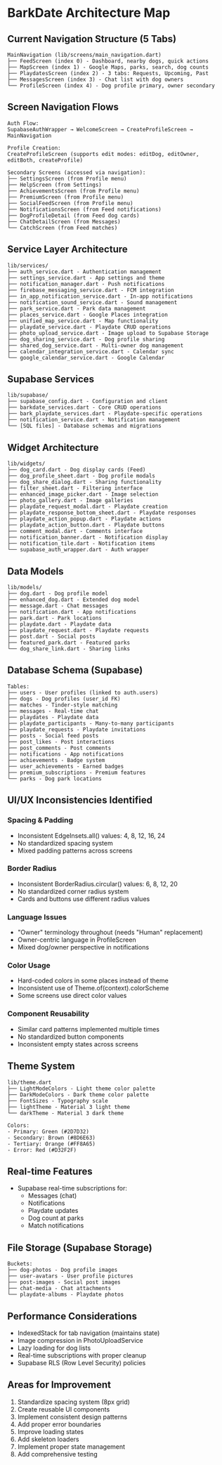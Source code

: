 # BarkDate Architecture Map

## Current Navigation Structure (5 Tabs)
```
MainNavigation (lib/screens/main_navigation.dart)
├── FeedScreen (index 0) - Dashboard, nearby dogs, quick actions
├── MapScreen (index 1) - Google Maps, parks, search, dog counts  
├── PlaydatesScreen (index 2) - 3 tabs: Requests, Upcoming, Past
├── MessagesScreen (index 3) - Chat list with dog owners
└── ProfileScreen (index 4) - Dog profile primary, owner secondary
```

## Screen Navigation Flows
```
Auth Flow:
SupabaseAuthWrapper → WelcomeScreen → CreateProfileScreen → MainNavigation

Profile Creation:
CreateProfileScreen (supports edit modes: editDog, editOwner, editBoth, createProfile)

Secondary Screens (accessed via navigation):
├── SettingsScreen (from Profile menu)
├── HelpScreen (from Settings)
├── AchievementsScreen (from Profile menu)
├── PremiumScreen (from Profile menu)
├── SocialFeedScreen (from Profile menu)
├── NotificationsScreen (from Feed notifications)
├── DogProfileDetail (from Feed dog cards)
├── ChatDetailScreen (from Messages)
└── CatchScreen (from Feed matches)
```

## Service Layer Architecture
```
lib/services/
├── auth_service.dart - Authentication management
├── settings_service.dart - App settings and theme
├── notification_manager.dart - Push notifications
├── firebase_messaging_service.dart - FCM integration
├── in_app_notification_service.dart - In-app notifications
├── notification_sound_service.dart - Sound management
├── park_service.dart - Park data management
├── places_service.dart - Google Places integration
├── unified_map_service.dart - Map functionality
├── playdate_service.dart - Playdate CRUD operations
├── photo_upload_service.dart - Image upload to Supabase Storage
├── dog_sharing_service.dart - Dog profile sharing
├── shared_dog_service.dart - Multi-owner dog management
├── calendar_integration_service.dart - Calendar sync
└── google_calendar_service.dart - Google Calendar
```

## Supabase Services
```
lib/supabase/
├── supabase_config.dart - Configuration and client
├── barkdate_services.dart - Core CRUD operations
├── bark_playdate_services.dart - Playdate-specific operations
├── notification_service.dart - Notification management
└── [SQL files] - Database schemas and migrations
```

## Widget Architecture
```
lib/widgets/
├── dog_card.dart - Dog display cards (Feed)
├── dog_profile_sheet.dart - Dog profile modals
├── dog_share_dialog.dart - Sharing functionality
├── filter_sheet.dart - Filtering interface
├── enhanced_image_picker.dart - Image selection
├── photo_gallery.dart - Image galleries
├── playdate_request_modal.dart - Playdate creation
├── playdate_response_bottom_sheet.dart - Playdate responses
├── playdate_action_popup.dart - Playdate actions
├── playdate_action_button.dart - Playdate buttons
├── comment_modal.dart - Comments interface
├── notification_banner.dart - Notification display
├── notification_tile.dart - Notification items
└── supabase_auth_wrapper.dart - Auth wrapper
```

## Data Models
```
lib/models/
├── dog.dart - Dog profile model
├── enhanced_dog.dart - Extended dog model
├── message.dart - Chat messages
├── notification.dart - App notifications
├── park.dart - Park locations
├── playdate.dart - Playdate data
├── playdate_request.dart - Playdate requests
├── post.dart - Social posts
├── featured_park.dart - Featured parks
└── dog_share_link.dart - Sharing links
```

## Database Schema (Supabase)
```
Tables:
├── users - User profiles (linked to auth.users)
├── dogs - Dog profiles (user_id FK)
├── matches - Tinder-style matching
├── messages - Real-time chat
├── playdates - Playdate data
├── playdate_participants - Many-to-many participants
├── playdate_requests - Playdate invitations
├── posts - Social feed posts
├── post_likes - Post interactions
├── post_comments - Post comments
├── notifications - App notifications
├── achievements - Badge system
├── user_achievements - Earned badges
├── premium_subscriptions - Premium features
└── parks - Dog park locations
```

## UI/UX Inconsistencies Identified

### Spacing & Padding
- Inconsistent EdgeInsets.all() values: 4, 8, 12, 16, 24
- No standardized spacing system
- Mixed padding patterns across screens

### Border Radius
- Inconsistent BorderRadius.circular() values: 6, 8, 12, 20
- No standardized corner radius system
- Cards and buttons use different radius values

### Language Issues
- "Owner" terminology throughout (needs "Human" replacement)
- Owner-centric language in ProfileScreen
- Mixed dog/owner perspective in notifications

### Color Usage
- Hard-coded colors in some places instead of theme
- Inconsistent use of Theme.of(context).colorScheme
- Some screens use direct color values

### Component Reusability
- Similar card patterns implemented multiple times
- No standardized button components
- Inconsistent empty states across screens

## Theme System
```
lib/theme.dart
├── LightModeColors - Light theme color palette
├── DarkModeColors - Dark theme color palette  
├── FontSizes - Typography scale
├── lightTheme - Material 3 light theme
└── darkTheme - Material 3 dark theme

Colors:
- Primary: Green (#2D7D32)
- Secondary: Brown (#8D6E63)  
- Tertiary: Orange (#FF8A65)
- Error: Red (#D32F2F)
```

## Real-time Features
- Supabase real-time subscriptions for:
  - Messages (chat)
  - Notifications
  - Playdate updates
  - Dog count at parks
  - Match notifications

## File Storage (Supabase Storage)
```
Buckets:
├── dog-photos - Dog profile images
├── user-avatars - User profile pictures
├── post-images - Social post images
├── chat-media - Chat attachments
└── playdate-albums - Playdate photos
```

## Performance Considerations
- IndexedStack for tab navigation (maintains state)
- Image compression in PhotoUploadService
- Lazy loading for dog lists
- Real-time subscriptions with proper cleanup
- Supabase RLS (Row Level Security) policies

## Areas for Improvement
1. Standardize spacing system (8px grid)
2. Create reusable UI components
3. Implement consistent design patterns
4. Add proper error boundaries
5. Improve loading states
6. Add skeleton loaders
7. Implement proper state management
8. Add comprehensive testing

